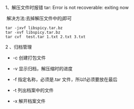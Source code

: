 1、解压文件时报错           tar: Error is not recoverable: exiting now

​      解决方法:去掉解压文件中的j即可      

```shell
tar -jxvf libspicy.tar.bz
tar -xvf libspicy.tar.bz
tar cvf  test.tar 1.txt 2.txt 3.txt
```

 2 、归档管理

   + -c  创建打包文件

   + -v   显示归档，解压缩时的进度

   + -f  指定名称，必须是.tar 文件，所以f必须要放在最后

   + -t  列出档案中的文件

   + -x  解开档案文件

     



  
